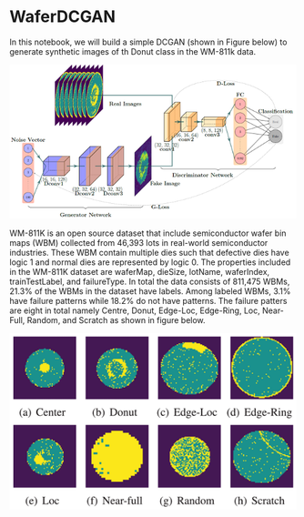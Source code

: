 # WaferDCGAN
In this notebook, we will build a simple DCGAN (shown in Figure below) to generate synthetic images of th Donut class in the WM-811k data. 

![alt text](https://github.com/AbuEbayyeh/waferDCGAN/blob/main/images/DCGAN.PNG)


WM-811K is an open source dataset that include semiconductor wafer bin maps (WBM) collected from 46,393 lots in real-world semiconductor industries. These WBM contain multiple dies such that defective dies have logic 1 and normal dies are represented by logic 0. The properties included in the WM-811K dataset are waferMap, dieSize, lotName, waferIndex, trainTestLabel, and failureType. In total the data consists of 811,475 WBMs, 21.3% of the WBMs in the dataset have labels. Among labeled WBMs, 3.1% have failure patterns while 18.2\% do not have patterns. The failure patters are eight in total namely Centre, Donut, Edge-Loc, Edge-Ring, Loc, Near-Full, Random, and Scratch as shown in figure below. 

![alt text](https://github.com/AbuEbayyeh/waferDCGAN/blob/main/images/wm811k.PNG)

